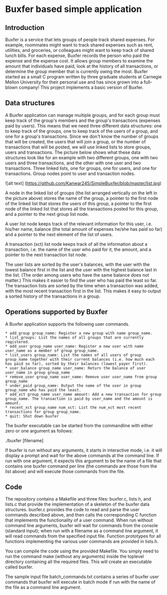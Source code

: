 # Buxfer based simple application

## Introduction

Buxfer is a service that lets groups of people track shared expenses. For example, roommates might want to track shared expenses such as rent, utilities, and groceries, or colleagues might want to keep track of shared lunch bills. For each expense, Buxfer records the person who paid the expense and the expense cost. It allows group members to examine the amount that individuals have paid, look at the history of all transactions, or determine the group member that is currently owing the most. Buxfer started as a small C program written by three graduate students at Carnegie Mellon University for their personal use and has since grown into a full-blown company! This project implements a basic version of Buxfer.


## Data structures

A Buxfer application can manage multiple groups, and for each group must keep track of the group's members and the group's transactions (expenses paid by users). This means that we need three different data structures: one to keep track of the groups, one to keep track of the users of a group, and one for a group's transactions. Since we don't know the number of groups that will be created, the users that will join a group, or the number of transactions that will be posted, we will use linked lists to store groups, users and transactions. The picture below shows what these data structures look like for an example with two different groups, one with two users and three transactions, and the other with one user and two transactions. Three linked lists, one for groups, one for users, and one for transactions. Group nodes point to user and transaction nodes.

![alt text] (https://github.com/Kanwar245/SimpleBuxfer/blob/master/list.jpg)

A node in the linked list of groups (the list arranged vertically on the left in the picture above) stores the name of the group, a pointer to the first node of the linked list that stores the users of this group, a pointer to the first node of the linked list that stores all the transactions posted for this group, and a pointer to the next group list node.

A user list node keeps track of the relevant information for this user, i.e. his/her name, balance (the total amount of expenses he/she has paid so far) and a pointer to the next element of the list of users.

A transaction (xct) list node keeps track of all the information about a transaction, i.e. the name of the user who paid for it, the amount, and a pointer to the next transaction list node.

The user lists are sorted by the user's balances, with the user with the lowest balance first in the list and the user with the highest balance last in the list. (The order among users who have the same balance does not matter.) This makes it easier to find the user who has paid the least so far. The transaction lists are sorted by the time when a transaction was added, with the most recent transaction first in the list. This makes it easy to output a sorted history of the transactions in a group.

## Operations supported by Buxfer

A Buxfer application supports the following user commands.

    * add_group group_name: Register a new group with name group_name.
    * list_groups: List the names of all groups that are currently registered.
    * add_user group_name user_name: Register a new user with name user_name as a member of group group_name.
    * list_users group_name: List the names of all users of group group_name together with their current balances (i.e. how much each has paid so far), sorted by their balances (lowest payer first).
    * user_balance group_name user_name: Return the balance of user user_name in group group_name
    * remove_user group_name user_name: Remove user user_name from group group_name
    * under_paid group_name: Output the name of the user in group group_name who has paid the least.
    * add_xct group_name user_name amount: Add a new transaction for group group_name. The transaction is paid by user_name and the amount is amount.
    * recent_xct group_name num_xct: List the num_xct most recent transactions for group group_name.
    * quit: Shut down buxfer 

The buxfer executable can be started from the commandline with either zero or one argument as follows:

 ./buxfer [filename] 

If buxfer is run without any arguments, it starts in interactive mode, i.e. it will display a prompt and wait for the above commands at the command line. If run with one argument, it expects this argument to be the name of a file that contains one buxfer command per line (the commands are those from the list above) and will execute those commands from the file.

## Code

The repository contains a Makefile and three files: buxfer.c, lists.h, and lists.c that provide the implementation of a skeleton of the buxfer data structures. buxfer.c provides the code to read and parse the user commands described above, and then calls the corresponding C function that implements the functionality of a user command. When run without command line arguments, buxfer will wait for commands from the console (standard input); when run with a filename as a command line argument, it will read commands from the specified input file. Function prototypes for all functions implementing the various user commands are provided in lists.h.

You can compile the code using the provided Makefile. You simply need to run the command make (without any arguments) inside the toplevel directory containing all the required files. This will create an executable called buxfer.

The sample input file batch_commands.txt contains a series of buxfer user commands that buxfer will execute in batch mode if run with the name of the file as a command line argument.
